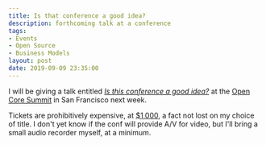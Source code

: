 ```yaml
---
title: Is that conference a good idea?
description: forthcoming talk at a conference
tags:
- Events
- Open Source
- Business Models
layout: post
date: 2019-09-09 23:35:00
---
```


I will be giving a talk entitled [_Is this conference a good idea?_](https://opencoresummit2019.sched.com/event/UN6V/is-this-conference-a-good-idea-kyle-e-mitchell-independent-attorney) at the [Open Core Summit](https://opencoresummit.com) in San Francisco next week.

Tickets are prohibitively expensive, at [$1,000](https://opencoresummit.com/tickets), a fact not lost on my choice of title.  I don't yet know if the conf will provide A/V for video, but I'll bring a small audio recorder myself, at a minimum.
